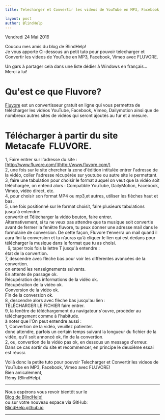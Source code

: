 ```yaml
---
title: Telecharger et Convertir les videos de YouTube en MP3, Facebook, Vimeo avec FLUVORE

layout: post
author: BlindHelp
---
```


<footer>Vendredi 24 Mai 2019</footer>


Coucou mes amis du blog de BlindHelp!               
Je vous apporte  Ci-dessous un petit tuto pour pouvoir telecharger et Convertir les videos de YouTube en MP3, Facebook, Vimeo avec FLUVORE.    

Un gars à partager cela dans une liste dédier à Windows en français...    
Merci à lui!       

# Qu'est ce que Fluvore? #

[Fluvore](http://www.fluvore.com) est un convertisseur gratuit en ligne qui vous permettra de télécharger les vidéos YouTube, Facebook, Vimeo, Dailymotion ainsi que de nombreux autres sites de vidéos qui seront ajoutés au fur et à mesure.    

# Télécharger à partir du site Metacafe  FLUVORE. #

1, Faire entrer sur l'adresse du site :    
[http://www.fluvore.com/](http://www.fluvore.com/)    
2, une fois sur le site chercher la zone d'édition intitulée entrer l'adresse de la vidéo, coller l'adresse récupérée sur youtube ou autre site le permettant.    
3, faire une tabulation pour choisir le format auquel on veut que la vidéo soit téléchargée, on entend alors : Compatible YouTube, DailyMotion, Facebook, Vimeo, vidéo direct, etc.    
4, pour choisir son format MP4 ou mp3,et autres, utiliser les flèches haut et bas.    
5, une fois positionné sur le format choisit, faire plusieurs tabulations jusqu'à entendre:    
convertir et Télécharger la vidéo bouton, faire entrer.    
Alternativement, si tu ne veux pas attendre que ta musique soit convertie avant de fermer la fenêtre fluvore, tu peux donner une adresse mail dans le formulaire de conversion. De cette façon, Fluvore t’enverra un mail quand il aura fini la conversion et tu n’auras qu’à cliquer le lien qui est dedans pour télécharger la musique dans le format que tu as choisi.    
  6, taper trois fois la lettre T jusqu'à entendre :    
état de la convertion.    
7, descendre avec flèche bas pour voir les différentes avancées de la convertion.    
on entend les renseignements suivants.    
En attente de passage ok.    
Récupération des informations de la vidéo ok.    
Récupération de la vidéo ok.    
Conversion de la vidéo ok.    
Fin de la conversion ok.    
8, descendre alors avec flèche bas jusqu'au lien :    
TÉLÉCHARGER LE FICHIER faire entrer.    
9, la fenêtre de téléchargement du navigateur s'ouvre, procéder au téléchargement comme à l'habitude.    
à noter que l'On peut entendre aussi :    
1, Convertion de la vidéo, veuillez patienter.    
donc attendre, parfois un certain temps suivant la longueur du fichier de la vidéo, qu'il soit annoncé ok, fin de la convertion.    
2, ou, convertion de la vidéo pas ok, en dessous un message d'erreur.    
Dans ce cas sortir du site et recommencer, en principe le deuxième essai est réussi.    

Voilà donc la petite tuto pour pouvoir Telecharger et Convertir les videos de YouTube en MP3, Facebook, Vimeo avec FLUVORE!                 
Bien amicalement,              
Rémy (BlindHelp).

---

Nous espérons vous revoir bientôt sur le      
[Blog de BlindHelp!](http://blindhelp.blogspot.fr/)                    
ou sur  votre nouveau espace via GitHub:                     
[BlindHelp.github.io](https://blindhelp.github.io)                    

---